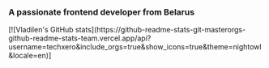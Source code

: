 <h3 align="left">A passionate frontend developer from Belarus</h3>
[![Vladilen's GitHub stats](https://github-readme-stats-git-masterorgs-github-readme-stats-team.vercel.app/api?username=techxero&include_orgs=true&show_icons=true&theme=nightowl&locale=en)]
